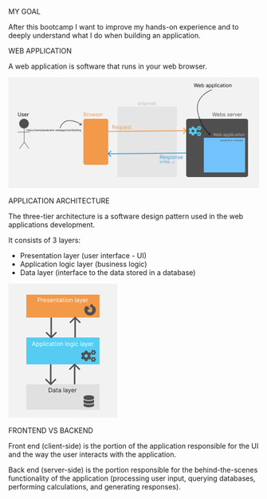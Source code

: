 MY GOAL

After this bootcamp I want to improve my hands-on experience and to deeply understand what I do when building an application.


WEB APPLICATION

A web application is software that runs in your web browser.

![Web application](app.png)


APPLICATION ARCHITECTURE

The three-tier architecture is a software design pattern used in the web applications development.

It consists of 3 layers:
- Presentation layer (user interface - UI)
- Application logic layer (business logic)
- Data layer (interface to the data stored in a database)

![3-tier architecture](<3 tier.png>)


FRONTEND VS BACKEND

Front end (client-side) is the portion of the application responsible for the UI and the way the user interacts with the application.

Back end (server-side) is the portion responsible for the behind-the-scenes functionality of the application (processing user input, querying databases, performing calculations, and generating responses).